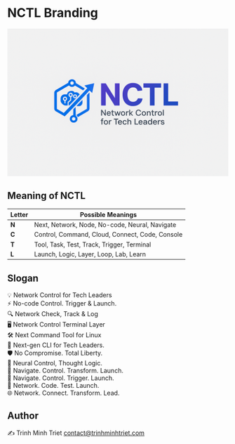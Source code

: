 # NCTL Branding

![NCTL Logo](../assets/nctl.png)

## Meaning of NCTL

| Letter | Possible Meanings                                      |
|--------|--------------------------------------------------------|
| **N**  | Next, Network, Node, No-code, Neural, Navigate         |
| **C**  | Control, Command, Cloud, Connect, Code, Console        |
| **T**  | Tool, Task, Test, Track, Trigger, Terminal             |
| **L**  | Launch, Logic, Layer, Loop, Lab, Learn                 |

## Slogan

💡 Network Control for Tech Leaders  
⚡ No-code Control. Trigger & Launch.  
🔍 Network Check, Track & Log  
🖥️ Network Control Terminal Layer  
🛠️ Next Command Tool for Linux  
🌟 Next-gen CLI for Tech Leaders.  
🛡️ No Compromise. Total Liberty.  
🧠 Neural Control, Thought Logic.  
🧭 Navigate. Control. Transform. Launch.  
🚦 Navigate. Control. Trigger. Launch.  
🔗 Network. Code. Test. Launch.  
🌐 Network. Connect. Transform. Lead.

## Author

✍️ Trinh Minh Triet <contact@trinhminhtriet.com>
